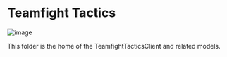 # Teamfight Tactics

![image](https://user-images.githubusercontent.com/3706841/147954989-505bb72e-38b1-4a47-9035-c679f95129e5.png)

This folder is the home of the TeamfightTacticsClient and related models.
